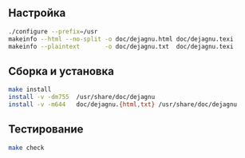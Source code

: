 <package-info :package="package" instsize showsbu2></package-info>

<script>
		new Vue({
		el: '#main',
		data: { package: {} },
		mounted: function () {
				this.getPackage('dejagnu');
		},
		methods: {
			getPackage: function(name) {
					getPackage(name)
					.then(response => this.package = response);
			},
		}
  })
</script>

## Настройка

```bash
./configure --prefix=/usr
makeinfo --html --no-split -o doc/dejagnu.html doc/dejagnu.texi
makeinfo --plaintext       -o doc/dejagnu.txt  doc/dejagnu.texi
```

## Сборка и установка

```bash
make install
install -v -dm755  /usr/share/doc/dejagnu
install -v -m644   doc/dejagnu.{html,txt} /usr/share/doc/dejagnu
```
## Тестирование

```bash
make check
```
